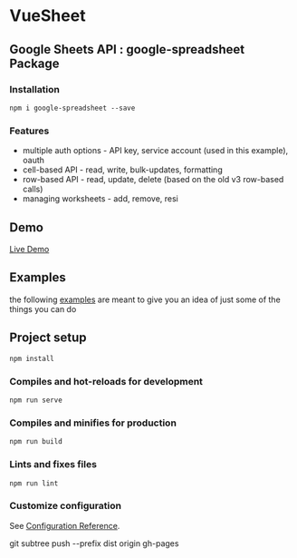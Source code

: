 # VueSheet

## Google Sheets API : google-spreadsheet Package

### Installation 

``` npm i google-spreadsheet --save ```

### Features

- multiple auth options - API key, service account (used in this example), oauth
- cell-based API - read, write, bulk-updates, formatting
- row-based API - read, update, delete (based on the old v3 row-based calls)
- managing worksheets - add, remove, resi

## Demo

[Live Demo](https://vuesheet.netlify.app/)

## Examples 

the following [examples](https://www.npmjs.com/package/google-spreadsheet#examples) are meant to give you an idea of just some of the things you can do

## Project setup
```
npm install
```

### Compiles and hot-reloads for development
```
npm run serve
```

### Compiles and minifies for production
```
npm run build
```

### Lints and fixes files
```
npm run lint
```

### Customize configuration
See [Configuration Reference](https://cli.vuejs.org/config/).


git subtree push --prefix dist origin gh-pages

